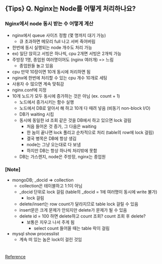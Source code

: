 ## {Tips} Q. Nginx는 Node를 어떻게 처리하나요?

### Nginx에서 node 동시 받는 수 어떻게 계산

- nginx에서 queue 사이즈 정함 (몇 명까지 대기 가능)
  - 큐 초과하면 메모리 full 나고 서버 죽어버림
- 한번에 동시 실행되는 node 개수도 처리 가능
- ex) 일단 앉히고 서빙은 하나씩, cpu 2개면 서빙은 2개씩 가능
- 주방장 1명, 종업원 여러명이어도 (nginx 여러개) => 느림
  - 종업원들 놀고 있음
- cpu 만약 10장이면 10개 동시에 처리하면 됨
- nginx에 한번에 처리할 수 있는 cpu 개수 10개로 세팅
- 사용자 수 많으면 계속 맞춰감
- nginx.conf에 지정
- 10개 노드가 모두 동시에 증가하는 것은 아님 (ex. count + 1)
  - 노드에서 증가시키는 함수 실행
  - 노드에서 DB로 알아서 해 하고 10개 다 때려 넣음 (비동기 non-block I/O)
  - DB가 waiting 시킴
  - 동시에 동일한 id 조회 같은 것을 DB에서 하고 있으면 lock 걸림
    - 처음 들어온 것 증가, 그 다음은 waiting
    - 한 놈이 끝나면 lock 풀리고 순차적으로 처리 (table의 row에 lock 걸림)
    - 결국 병목은 DB에 항상 생김
    - node는 그냥 오는대로 다 보냄
    - 하지만 DB는 항상 하나씩 처리밖에 못함
  - DB는 가스렌지, node은 주방장, nginx는 종업원

### [Note]

- mongoDB; \_docid => collection
  - collection은 테이블하고 1:1이 아님
  - \_docid 단위로 lock 걸림 (table의 \_docid = 1에 여러명이 동시에 write 불가)
    - lock 걸림
  - delete/insert는 row count가 달라지므로 table lock 걸릴 수 있음
  - insert문은 크게 문제가 안되지만 delete가 문제가 될 수 있음
  - delete id = 100 하면 delete하고 count 조회? count 조회 후 delete?
    - 보통은 지우고 나서 주게 됨
      - select count 들어올 때는 table 락이 걸림
- mysql show processlist
  - 계속 떠 있는 놈은 lock이 걸린 것임

#

[Reference](https://www.youtube.com/watch?v=Wvtc97YWuLI)
